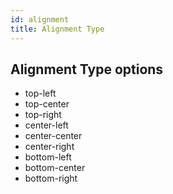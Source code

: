 ```yaml
---
id: alignment
title: Alignment Type
---
```


## Alignment Type options

- top-left
- top-center
- top-right
- center-left
- center-center
- center-right
- bottom-left
- bottom-center
- bottom-right
